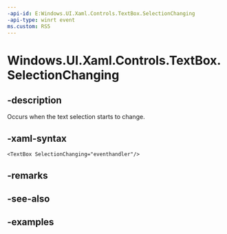```yaml
---
-api-id: E:Windows.UI.Xaml.Controls.TextBox.SelectionChanging
-api-type: winrt event
ms.custom: RS5
---
```


<!-- Event syntax.
public event TypedEventHandler SelectionChanging<TextBox, TextBoxSelectionChangingEventArgs>
-->

# Windows.UI.Xaml.Controls.TextBox.SelectionChanging

## -description

Occurs when the text selection starts to change.

## -xaml-syntax

```xaml
<TextBox SelectionChanging="eventhandler"/>
```

## -remarks

## -see-also

## -examples


